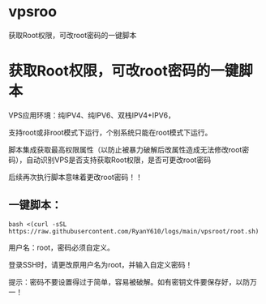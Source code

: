 # vpsroo
获取Root权限，可改root密码的一键脚本
# 获取Root权限，可改root密码的一键脚本
VPS应用环境：纯IPV4、纯IPV6、双栈IPV4+IPV6，

支持root或非root模式下运行，个别系统只能在root模式下运行。

脚本集成获取最高权限属性（以防止被暴力破解后改属性造成无法修改root密码），自动识别VPS是否支持获取Root权限，是否可更改root密码

后续再次执行脚本意味着更改root密码！！

## 一键脚本：
```
bash <(curl -sSL https://raw.githubusercontent.com/RyanY610/logs/main/vpsroot/root.sh)
```
用户名：root，密码必须自定义。

登录SSH时，请更改原用户名为root，并输入自定义密码！

提示：密码不要设置得过于简单，容易被破解。如有密钥文件要保存好，以防万一！
